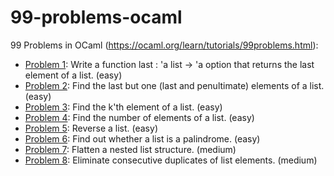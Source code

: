 # 99-problems-ocaml
99 Problems in OCaml (https://ocaml.org/learn/tutorials/99problems.html):
* [Problem 1](https://ocaml.org/learn/tutorials/99problems.html#Writeafunctionlast39alistgt39aoptionthatreturnsthelastelementofalisteasy): Write a function last : 'a list -> 'a option that returns the last element of a list. (easy)
* [Problem 2](https://ocaml.org/learn/tutorials/99problems.html#Findthelastbutonelastandpenultimateelementsofalisteasy): Find the last but one (last and penultimate) elements of a list. (easy)
* [Problem 3](https://ocaml.org/learn/tutorials/99problems.html#Findthek39thelementofalisteasy): Find the k'th element of a list. (easy)
* [Problem 4](https://ocaml.org/learn/tutorials/99problems.html#Findthenumberofelementsofalisteasy): Find the number of elements of a list. (easy)
* [Problem 5](https://ocaml.org/learn/tutorials/99problems.html#Reversealisteasy): Reverse a list. (easy)
* [Problem 6](https://ocaml.org/learn/tutorials/99problems.html#Findoutwhetheralistisapalindromeeasy): Find out whether a list is a palindrome. (easy)
* [Problem 7](https://ocaml.org/learn/tutorials/99problems.html#Flattenanestedliststructuremedium): Flatten a nested list structure. (medium)
* [Problem 8](https://ocaml.org/learn/tutorials/99problems.html#Eliminateconsecutiveduplicatesoflistelementsmedium): Eliminate consecutive duplicates of list elements. (medium)
